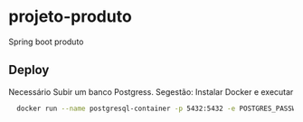 # projeto-produto
Spring boot produto
## Deploy

Necessário Subir um banco Postgress. Segestão: Instalar Docker e executar

```bash
  docker run --name postgresql-container -p 5432:5432 -e POSTGRES_PASSWORD=somePassword -d postgres
```